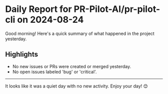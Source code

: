 # Daily Report for PR-Pilot-AI/pr-pilot-cli on 2024-08-24

Good morning! Here's a quick summary of what happened in the project yesterday.

## Highlights
- No new issues or PRs were created or merged yesterday.
- No open issues labeled 'bug' or 'critical'.

---

It looks like it was a quiet day with no new activity. Enjoy your day! 😊